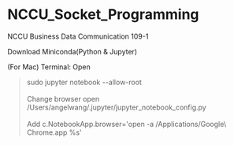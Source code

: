 # NCCU_Socket_Programming
NCCU Business Data Communication 109-1


Download Miniconda(Python & Jupyter)


(For Mac)
Terminal:
Open
>sudo jupyter notebook --allow-root
<br><br>
>Change browser
open /Users/angelwang/.jupyter/jupyter_notebook_config.py
<br><br>
Add
>c.NotebookApp.browser='open -a /Applications/Google\ Chrome.app %s'
